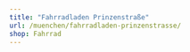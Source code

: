 ```yaml
---
title: "Fahrradladen Prinzenstraße"
url: /muenchen/fahrradladen-prinzenstrasse/
shop: Fahrrad
---
```


